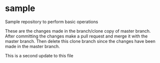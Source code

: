 # sample
Sample repository to perform basic operations

These are the changes made in the branch/clone copy of master branch.
After committing the changes make a pull request and merge it with the master branch.
Then delete this clone branch since the changes have been made in the master branch.

This is a second update to this file
